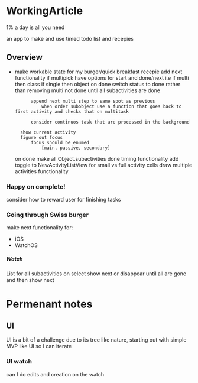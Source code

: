 # WorkingArticle
1% a day is all you need

an app to make and use timed todo list and recepies


## Overview

- make workable state for my burger/quick breakfast recepie
    add next functionality
            if multipick have options for start and done/next
                i.e if multi then class if single then object
                on done switch status to done rather than removing
                multi not done until all subactivities are done
            
            append next multi step to same spot as previous
                when order subobject use a function that goes back to first activity and checks that on multitask
                
            consider continuos task that are processed in the background
            
        show current activity
        figure out focus
            focus should be enumed
                [main, passive, secondary]
        
    on done make all Object.subactivities done
    timing functionality
    add toggle to NewActivityListView for small vs full activity cells
    draw multiple activities functionality
    
### Happy on complete!
consider how to reward user for finishing tasks

### Going through Swiss burger
make next functionality for:
- iOS
- WatchOS

##### Watch
List for all subactivities on select show next or disappear until all are gone and then show next







# Permenant notes

## UI
UI is a bit of a challenge due to its tree like nature, starting out with 
simple MVP like UI so I can iterate

### UI watch
can I do edits and creation on the watch
